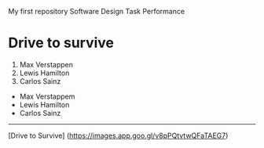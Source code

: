 My first repository
Software Design Task Performance

# **Drive to survive**
1. Max Verstappen
2. Lewis Hamilton
3. Carlos Sainz

- Max Verstappem
- Lewis Hamilton
- Carlos Sainz
---------------------------------------------------

[Drive to Survive] (https://images.app.goo.gl/v8pPQtvtwQFaTAEG7)


